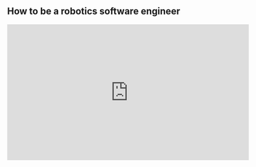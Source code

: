 ## How to be a robotics software engineer

<iframe width="560" height="315" src="https://www.youtube.com/embed/fOvvz72rWJo?si=gLWtOeZKLcYrD8Uo" title="YouTube video player" frameborder="0" allow="accelerometer; autoplay; clipboard-write; encrypted-media; gyroscope; picture-in-picture; web-share" referrerpolicy="strict-origin-when-cross-origin" allowfullscreen></iframe>


